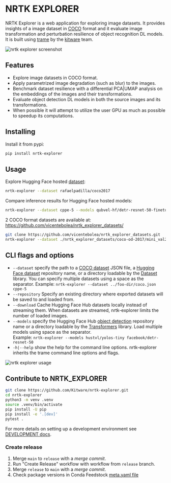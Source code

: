 # NRTK EXPLORER

NRTK Explorer is a web application for exploring image datasets. It provides
insights of a image dataset in [COCO][3] format and it evaluate image
transformation and perturbation resilience of object recognition DL models. It
is built using [trame][1] by the [kitware][2] team.

![nrtk explorer screenshot](https://github.com/user-attachments/assets/85c95836-3490-40ec-813d-e6841c540d51)

## Features

- Explore image datasets in COCO format.
- Apply parametrized image degradation (such as blur) to the images.
- Benchmark dataset resilience with a differential PCA|UMAP analysis on the
  embeddings of the images and their transformations.
- Evaluate object detection DL models in both the source images and its
  transformations.
- When possible it will attempt to utilize the user GPU as much as possible to
  speedup its computations.

## Installing

Install it from pypi:

```bash
pip install nrtk-explorer
```

## Usage

Explore Hugging Face hosted [dataset](https://huggingface.co/datasets/rafaelpadilla/coco2017):

```bash
nrtk-explorer --dataset rafaelpadilla/coco2017
```

Compare inference results for Hugging Face hosted models:

```bash
nrtk-explorer --dataset cppe-5 --models qubvel-hf/detr-resnet-50-finetuned-10k-cppe5 ashaduzzaman/detr_finetuned_cppe5
```

2 COCO format datasets are available at: https://github.com/vicentebolea/nrtk_explorer_datasets/

```bash
git clone https://github.com/vicentebolea/nrtk_explorer_datasets.git
nrtk-explorer --dataset ./nrtk_explorer_datasets/coco-od-2017/mini_val2017.json ./nrtk_explorer_datasets/OIRDS_v1_0/oirds.json
```

## CLI flags and options

- `--dataset` specify the path to a [COCO dataset](https://roboflow.com/formats/coco-json) JSON file,
  a [Hugging Face dataset](https://huggingface.co/datasets?task_categories=task_categories:object-detection) repository name,
  or a directory loadable by the [Dataset](https://huggingface.co/docs/datasets/index) library.
  You can specify multiple datasets using a space as the
  separator. Example: `nrtk-explorer --dataset ../foo-dir/coco.json cppe-5`
- `--repository` Specify an existing directory where exported datasets will be saved to and loaded from.
- `--download` Cache Hugging Face Hub datasets locally instead of streaming them.
  When datasets are streamed, nrtk-explorer limits the number of loaded images.
- `--models` specify the Hugging Face Hub [object detection](https://huggingface.co/models?pipeline_tag=object-detection&library=transformers&sort=trending)
  repository name or a directory loadable by the [Transformers](https://huggingface.co/docs/transformers/index) library. Load multiple models using space as the separator.  
  Example: `nrtk-explorer --models hustvl/yolos-tiny facebook/detr-resnet-50`
- `-h|--help` show the help for the command line options. nrtk-explorer inherits the trame
  command line options and flags.

![nrtk explorer usage](https://github.com/user-attachments/assets/86a61485-471c-4b94-872e-943cb9da52a1)

## Contribute to NRTK_EXPLORER

```bash
git clone https://github.com/Kitware/nrtk-explorer.git
cd nrtk-explorer
python3 -m venv .venv
source .venv/bin/activate
pip install -U pip
pip install -e '.[dev]'
pytest .
```

For more details on setting up a development environment see [DEVELOPMENT docs](docs/source/manual/DEVELOPMENT.rst).

### Create release

1. Merge `main` to `release` with a _merge commit_.
2. Run "Create Release" workflow with workflow from `release` branch.
3. Merge `release` to `main` with a _merge commit_.
4. Check package versions in Conda Feedstock [meta.yaml file](https://github.com/conda-forge/nrtk-explorer-feedstock/blob/main/recipe/meta.yaml)

[1]: https://trame.readthedocs.io/en/latest/
[2]: https://www.kitware.com/
[3]: https://cocodataset.org/
